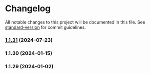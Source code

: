 # Changelog

All notable changes to this project will be documented in this file. See [standard-version](https://github.com/conventional-changelog/standard-version) for commit guidelines.

### [1.1.31](https://github.com/coralogix/nodejs-coralogix-sdk/compare/v1.1.30...v1.1.31) (2024-07-23)

### 1.1.30 (2024-01-15)

### 1.1.29 (2024-01-02)
